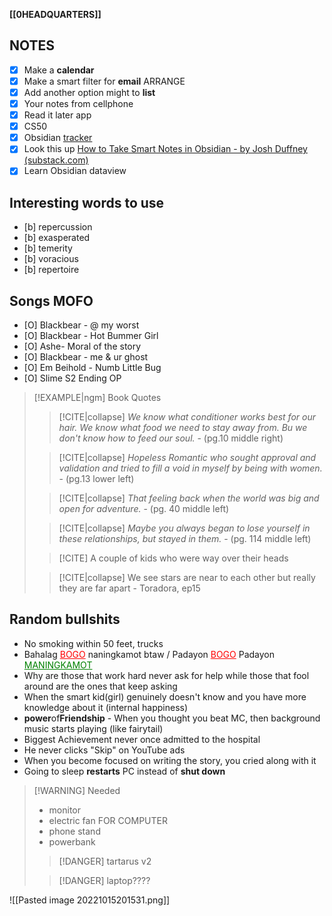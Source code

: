 **[[0HEADQUARTERS]]**

## NOTES
- [x] Make a **calendar**
- [x] Make a smart filter for **email** ARRANGE
- [x] Add another option might to **list**
- [x] Your notes from cellphone
- [x] Read it later app
- [x] CS50
- [x] Obsidian [tracker](obsidian://open?vault=Main%20Hub&file=0outputMP4.mp4) 
- [x] Look this up [How to Take Smart Notes in Obsidian - by Josh Duffney (substack.com)](https://theknowledgeworker.substack.com/p/how-to-take-smart-notes-in-obsidian)
- [x] Learn Obsidian dataview

## Interesting words to use
- [b] repercussion
- [b] exasperated
- [b] temerity
- [b] voracious
- [b] repertoire

## Songs MOFO
- [O] Blackbear - @ my worst
- [O] Blackbear - Hot Bummer Girl
- [O] Ashe- Moral of the story
- [O] Blackbear - me & ur ghost
- [O] Em Beihold - Numb Little Bug
- [O] Slime S2 Ending OP

>[!EXAMPLE|ngm] Book Quotes
>>[!CITE|collapse] *We know what conditioner works best for our hair. We know what food we need to stay away from. Bu we don't know how to feed our soul.*
>>\- (pg.10 middle right)
>
>>[!CITE|collapse] *Hopeless Romantic who sought approval and validation and tried to fill a void in myself by being with women.*
>>\- (pg.13 lower left)
>
>>[!CITE|collapse] *That feeling back when the world was big and open for adventure.*
>>\- (pg. 40 middle left)
>
>>[!CITE|collapse] *Maybe you always began to lose yourself in these relationships, but stayed in them.*
>>\- (pg. 114 middle left)
>
>>[!CITE] A couple of kids who were way over their heads
>
>>[!CITE|collapse] We see stars are near to each other but really they are far apart
>>\- Toradora, ep15

## Random bullshits
- No smoking within 50 feet, trucks
- Bahalag <font style="color: red"><u>BOGO</u></font> naningkamot btaw / Padayon <font style="color: red"><u>BOGO</u></font> Padayon <font style="color: green"><u>MANINGKAMOT</u></font>
- Why are those that work hard never ask for help while those that fool around are the ones that keep asking
- When the smart kid(girl) genuinely doesn't know and you have more knowledge about it (internal happiness)
- **power**of**Friendship** - When you thought you beat MC, then background music starts playing (like fairytail)
- Biggest Achievement never once admitted to the hospital
- He never clicks "Skip" on YouTube ads
- When you become focused on writing the story, you cried along with it
- Going to sleep **restarts** PC instead of **shut down**

>[!WARNING] Needed
>- monitor
>- electric fan FOR COMPUTER
>- phone stand
>- powerbank
>
>>[!DANGER] tartarus v2
>
>>[!DANGER] laptop????

![[Pasted image 20221015201531.png]]